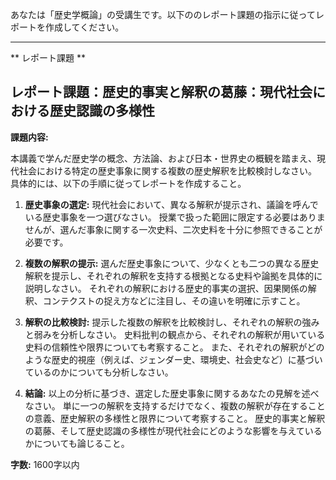 あなたは「歴史学概論」の受講生です。以下ののレポート課題の指示に従ってレポートを作成してください。

---------------------------------------
** レポート課題 **

## レポート課題：歴史的事実と解釈の葛藤：現代社会における歴史認識の多様性

**課題内容:**

本講義で学んだ歴史学の概念、方法論、および日本・世界史の概観を踏まえ、現代社会における特定の歴史事象に関する複数の歴史解釈を比較検討しなさい。  具体的には、以下の手順に従ってレポートを作成すること。

1. **歴史事象の選定:**  現代社会において、異なる解釈が提示され、議論を呼んでいる歴史事象を一つ選びなさい。  授業で扱った範囲に限定する必要はありませんが、選んだ事象に関する一次史料、二次史料を十分に参照できることが必要です。

2. **複数の解釈の提示:** 選んだ歴史事象について、少なくとも二つの異なる歴史解釈を提示し、それぞれの解釈を支持する根拠となる史料や論拠を具体的に説明しなさい。  それぞれの解釈における歴史的事実の選択、因果関係の解釈、コンテクストの捉え方などに注目し、その違いを明確に示すこと。

3. **解釈の比較検討:**  提示した複数の解釈を比較検討し、それぞれの解釈の強みと弱みを分析しなさい。  史料批判の観点から、それぞれの解釈が用いている史料の信頼性や限界についても考察すること。  また、それぞれの解釈がどのような歴史的視座（例えば、ジェンダー史、環境史、社会史など）に基づいているのかについても分析しなさい。

4. **結論:**  以上の分析に基づき、選定した歴史事象に関するあなたの見解を述べなさい。  単に一つの解釈を支持するだけでなく、複数の解釈が存在することの意義、歴史解釈の多様性と限界について考察すること。  歴史的事実と解釈の葛藤、そして歴史認識の多様性が現代社会にどのような影響を与えているかについても論じること。


**字数:** 1600字以内


